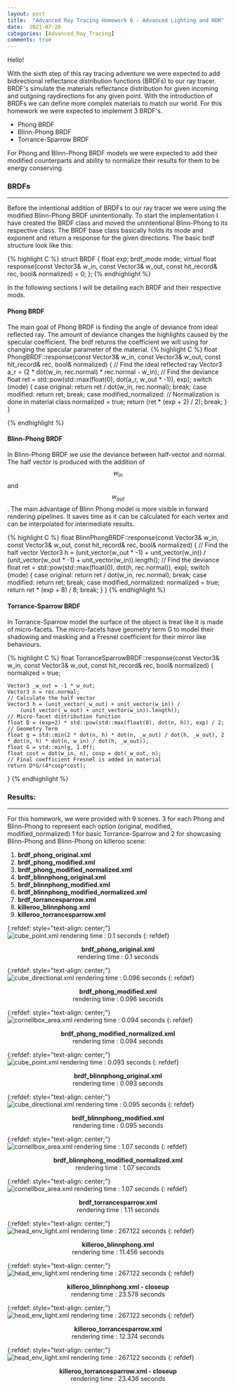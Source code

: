 ```yaml
---
layout: post
title:  "Advanced Ray Tracing Homework 6 - Advanced Lighting and HDR"
date:  2021-07-20
categories: [Advanced_Ray_Tracing]
comments: true
---
```


Hello!

With the sixth step of this ray tracing adventure we were expected to add bidirectional reflectance distribution functions (BRDFs) to our ray tracer. BRDF's simulate the materials reflectance distribution for given incoming and outgoing raydirections for any given point. With the introduction of BRDFs we can define more complex materials to match our world. For this homework we were expected to implement 3 BRDF's.

- Phong BRDF
- Blinn-Phong BRDF 
- Torrance-Sparrow BRDF

For Phong and Blinn-Phong BRDF models we were expected to add their modified counterparts and ability to normalize their results for them to be energy conserving.

### BRDFs
______________________________
Before the intentional addition of BRDFs to our ray tracer we were using the modified Blinn-Phong BRDF unintentionally. To start the implementation I have created the BRDF class and moved the unintentional Blinn-Phong to its respective class. The BRDF base class basically holds its mode and exponent and return a response for the given directions. The basic brdf structure look like this:

{% highlight C %}
struct BRDF
{
    float exp;
    brdf_mode mode;
    virtual float response(const Vector3& w_in, const Vector3& w_out, const hit_record& rec, bool& normalized) = 0;
};
{% endhighlight %}

In the following sections I will be detailing each BRDF and their respective mods.
#### Phong BRDF
The main goal of Phong BRDF is finding the angle of deviance from ideal reflected ray. The amount of deviance changes the highlights caused by the specular coefficient. The brdf returns the coefficient we will using for changing the specular parameter of the material.
{% highlight C %}
float PhongBRDF::response(const Vector3& w_in, const Vector3& w_out, const hit_record& rec, bool& normalized)
{
    // Find the ideal reflected ray
    Vector3 a_r = (2 * dot(w_in, rec.normal) * rec.normal - w_in);
    // Find the deviance
    float ret = std::pow(std::max(float(0), dot(a_r, w_out * -1)), exp);
    switch (mode)
    {
    case original:
        return ret / dot(w_in, rec.normal);
        break;
    case modified:
        return ret;
        break;
    case modified_normalized:
        // Normalization is done in material class
        normalized = true;
        return (ret * (exp + 2) / 2);
        break;
    }
}

{% endhighlight %}

#### Blinn-Phong BRDF

In Blinn-Phong BRDF we use the deviance between half-vector and normal. The half vector is produced with the addition of $$w_{in}$$ and $$w_{out}$$. The main advantage of Blinn Phong model is more visible in forward rendering pipelines. It saves time as it can be calculated for each vertex and can be interpolated for intermediate results.

{% highlight C %}
float BlinnPhongBRDF::response(const Vector3& w_in, const Vector3& w_out, const hit_record& rec, bool& normalized)
{
    // Find the half vector
    Vector3 h = (unit_vector(w_out * -1) + unit_vector(w_in)) /
        (unit_vector(w_out * -1) + unit_vector(w_in)).length();
    // Find the deviance
    float ret = std::pow(std::max(float(0), dot(h, rec.normal)), exp);
    switch (mode)
    {
    case original:
        return ret / dot(w_in, rec.normal);
        break;
    case modified:
        return ret;
        break;
    case modified_normalized:
        normalized = true;
        return ret * (exp + 8) / 8;
        break;
    }
}
{% endhighlight %}

#### Torrance-Sparrow BRDF

In Torrance-Sparrow model the surface of the object is treat like it is made of micro-facets. The micro-facets have geometry term G to model their shadowing and masking and a Fresnel coefficient for their mirror like behaviours.

{% highlight C %}
float TorranceSparrowBRDF::response(const Vector3& w_in, const Vector3& w_out, const hit_record& rec, bool& normalized)
{
    normalized = true;

    Vector3 _w_out = -1 * w_out;
    Vector3 n = rec.normal;
    // Calculate the half vector
    Vector3 h = (unit_vector(_w_out) + unit_vector(w_in)) /
        (unit_vector(_w_out) + unit_vector(w_in)).length();
    // Micro-facet distribution function
    float D = (exp+2) * std::pow(std::max(float(0), dot(n, h)), exp) / 2;
    // Geometry Term
    float g = std::min(2 * dot(n, h) * dot(n, _w_out) / dot(h, _w_out), 2 * dot(n, h) * dot(n, w_in) / dot(h, _w_out));
    float G = std::min(g, 1.0f);
    float cost = dot(w_in, n), cosp = dot(_w_out, n);
    // Final coefficient Fresnel is added in material
    return D*G/(4*cosp*cost);
}
{% endhighlight %}
### Results:
_______________________________

For this homework, we were provided with 9 scenes. 3 for each Phong and Blinn-Phong to represent each option (original, modified, modified_normalized) 1 for basic Torrance-Sparrow and 2 for showcasing Blinn-Phong and Blinn-Phong on killeroo scene:
1. **brdf_phong_original.xml** 
2. **brdf_phong_modified.xml**
3. **brdf_phong_modified_normalized.xml**
4. **brdf_blinnphong_original.xml**
5. **brdf_blinnphong_modified.xml** 
6. **brdf_blinnphong_modified_normalized.xml** 
7. **brdf_torrancesparrow.xml** 
8. **killeroo_blinnphong.xml**
9. **killeroo_torrancesparrow.xml**

{:refdef: style="text-align: center;"}
![cube_point.xml rendering time : 0.1 seconds](/assets/img/advanced_ray_tracing_hw6/final/brdf_phong_original.png)
{: refdef}
<center><b> brdf_phong_original.xml </b></center>
<center>rendering time : 0.1 seconds </center>

{:refdef: style="text-align: center;"}
![cube_directional.xml rendering time : 0.096 seconds](/assets/img/advanced_ray_tracing_hw6/final/brdf_phong_modified.png)
{: refdef}
<center><b> brdf_phong_modified.xml </b></center>
<center>rendering time : 0.096 seconds </center>

{:refdef: style="text-align: center;"}
![cornellbox_area.xml rendering time : 0.094 seconds](/assets/img/advanced_ray_tracing_hw6/final/brdf_phong_modified_normalized.png)
{: refdef}
<center><b> brdf_phong_modified_normalized.xml </b></center>
<center>rendering time : 0.094 seconds </center>

{:refdef: style="text-align: center;"}
![cube_point.xml rendering time : 0.093 seconds](/assets/img/advanced_ray_tracing_hw6/final/brdf_blinnphong_original.png)
{: refdef}
<center><b> brdf_blinnphong_original.xml </b></center>
<center>rendering time : 0.093 seconds </center>

{:refdef: style="text-align: center;"}
![cube_directional.xml rendering time : 0.095 seconds](/assets/img/advanced_ray_tracing_hw6/final/brdf_blinnphong_modified.png)
{: refdef}
<center><b> brdf_blinnphong_modified.xml </b></center>
<center>rendering time : 0.095 seconds </center>

{:refdef: style="text-align: center;"}
![cornellbox_area.xml rendering time : 1.07 seconds](/assets/img/advanced_ray_tracing_hw6/final/brdf_blinnphong_modified_normalized.png)
{: refdef}
<center><b> brdf_blinnphong_modified_normalized.xml </b></center>
<center>rendering time : 1.07 seconds </center>

{:refdef: style="text-align: center;"}
![cornellbox_area.xml rendering time : 1.07 seconds](/assets/img/advanced_ray_tracing_hw6/final/brdf_torrancesparrow.png)
{: refdef}
<center><b> brdf_torrancesparrow.xml </b></center>
<center>rendering time : 1.11 seconds </center>

{:refdef: style="text-align: center;"}
![head_env_light.xml rendering time : 267.122 seconds](/assets/img/advanced_ray_tracing_hw6/final/killeroo_blinnphong.png)
{: refdef}
<center><b> killeroo_blinnphong.xml </b></center>
<center>rendering time : 11.456 seconds </center>

{:refdef: style="text-align: center;"}
![head_env_light.xml rendering time : 267.122 seconds](/assets/img/advanced_ray_tracing_hw6/final/killeroo_blinnphong_closeup.png)
{: refdef}
<center><b> killeroo_blinnphong.xml - closeup </b></center>
<center>rendering time : 23.578 seconds </center>

{:refdef: style="text-align: center;"}
![head_env_light.xml rendering time : 267.122 seconds](/assets/img/advanced_ray_tracing_hw6/final/killeroo_torrancesparrow.png)
{: refdef}
<center><b> killeroo_torrancesparrow.xml </b></center>
<center>rendering time : 12.374 seconds </center>

{:refdef: style="text-align: center;"}
![head_env_light.xml rendering time : 267.122 seconds](/assets/img/advanced_ray_tracing_hw6/final/killeroo_torrancesparrow_closeup.png)
{: refdef}
<center><b> killeroo_torrancesparrow.xml - closeup </b></center>
<center>rendering time : 23.436 seconds </center>



